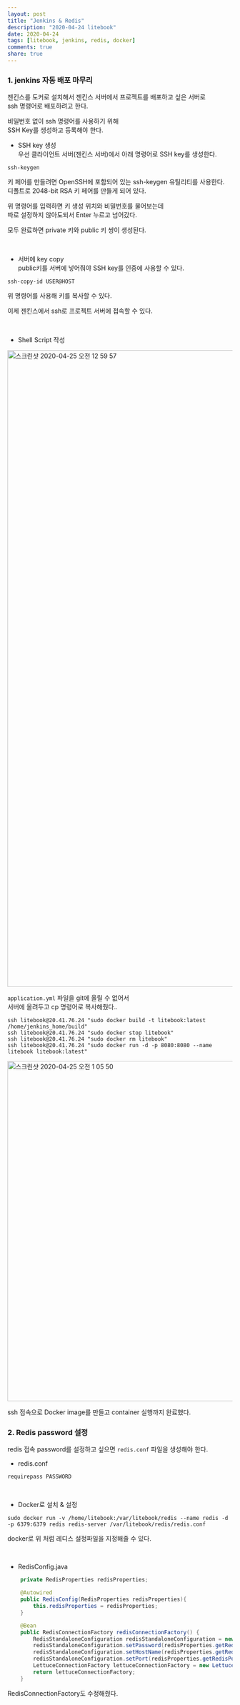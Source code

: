 ```yaml
---
layout: post
title: "Jenkins & Redis"  
description: "2020-04-24 litebook"
date: 2020-04-24
tags: [litebook, jenkins, redis, docker]
comments: true
share: true
---
```


### 1. jenkins 자동 배포 마무리       
젠킨스를 도커로 설치해서 젠킨스 서버에서 프로젝트를 배포하고 싶은 서버로     
ssh 명령어로 배포하려고 한다.    

비밀번호 없이 ssh 명령어를 사용하기 위해       
SSH Key를 생성하고 등록해야 한다.     

- SSH key 생성      
우선 클라이언트 서버(젠킨스 서버)에서 아래 명령어로 SSH key를 생성한다.            
       
```                           
ssh-keygen         
```          
   
키 페어를 만들려면 OpenSSH에 포함되어 있는 ssh-keygen 유틸리티를 사용한다.     
디폴트로 2048-bit RSA 키 페어를 만들게 되어 있다.      

위 명령어를 입력하면 키 생성 위치와 비밀번호를 물어보는데    
따로 설정하지 않아도되서 Enter 누르고 넘어갔다.     

모두 완료하면 private 키와 public 키 쌍이 생성된다.       

<br />     
     
- 서버에 key copy       
public키를 서버에 넣어줘야 SSH key를 인증에 사용할 수 있다.      

```        
ssh-copy-id USER@HOST
```                         
  
위 명령어를 사용해 키를 복사할 수 있다.            

이제 젠킨스에서 ssh로 프로젝트 서버에 접속할 수 있다.           
   
<br />           
       
- Shell Script 작성             
          
<img width="1426" alt="스크린샷 2020-04-25 오전 12 59 57" src="https://user-images.githubusercontent.com/33855307/80232609-24db8400-8690-11ea-8876-3114a6e2b158.png">       
          
`application.yml` 파일을 git에 올릴 수 없어서     
서버에 올려두고 cp 명령어로 복사해줬다..        
             
```       
ssh litebook@20.41.76.24 "sudo docker build -t litebook:latest /home/jenkins_home/build"
ssh litebook@20.41.76.24 "sudo docker stop litebook"
ssh litebook@20.41.76.24 "sudo docker rm litebook"
ssh litebook@20.41.76.24 "sudo docker run -d -p 8080:8080 --name litebook litebook:latest"
```   

<img width="762" alt="스크린샷 2020-04-25 오전 1 05 50" src="https://user-images.githubusercontent.com/33855307/80233127-f611dd80-8690-11ea-990b-0cd46446d881.png">    

ssh 접속으로 Docker image를 만들고 container 실행까지 완료했다.       


### 2. Redis password 설정      
redis 접속 password를 설정하고 싶으면 `redis.conf` 파일을 생성해야 한다.   

- redis.conf          
  
```    
requirepass PASSWORD  
```      
  
<br />        
    
- Docker로 설치 & 설정      
  
```              
sudo docker run -v /home/litebook:/var/litebook/redis --name redis -d -p 6379:6379 redis redis-server /var/litebook/redis/redis.conf      
```     
docker로 위 처럼 레디스 설정파일을 지정해줄 수 있다.   
   
<br />        
     
- RedisConfig.java     
        
```java      
    private RedisProperties redisProperties;

    @Autowired
    public RedisConfig(RedisProperties redisProperties){
        this.redisProperties = redisProperties;
    }

    @Bean
    public RedisConnectionFactory redisConnectionFactory() {
        RedisStandaloneConfiguration redisStandaloneConfiguration = new RedisStandaloneConfiguration();
        redisStandaloneConfiguration.setPassword(redisProperties.getRedisPassword());
        redisStandaloneConfiguration.setHostName(redisProperties.getRedisHost());
        redisStandaloneConfiguration.setPort(redisProperties.getRedisPort());
        LettuceConnectionFactory lettuceConnectionFactory = new LettuceConnectionFactory(redisStandaloneConfiguration);
        return lettuceConnectionFactory;
    }
```    
  
RedisConnectionFactory도 수정해줬다.       


